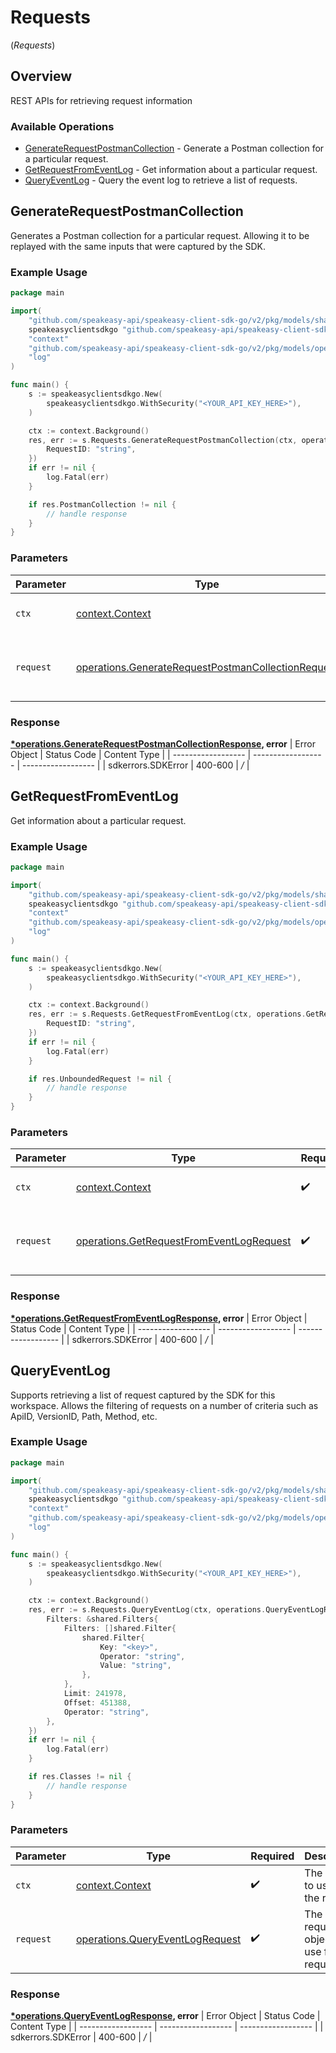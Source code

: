 # Requests
(*Requests*)

## Overview

REST APIs for retrieving request information

### Available Operations

* [GenerateRequestPostmanCollection](#generaterequestpostmancollection) - Generate a Postman collection for a particular request.
* [GetRequestFromEventLog](#getrequestfromeventlog) - Get information about a particular request.
* [QueryEventLog](#queryeventlog) - Query the event log to retrieve a list of requests.

## GenerateRequestPostmanCollection

Generates a Postman collection for a particular request. 
Allowing it to be replayed with the same inputs that were captured by the SDK.

### Example Usage

```go
package main

import(
	"github.com/speakeasy-api/speakeasy-client-sdk-go/v2/pkg/models/shared"
	speakeasyclientsdkgo "github.com/speakeasy-api/speakeasy-client-sdk-go/v2"
	"context"
	"github.com/speakeasy-api/speakeasy-client-sdk-go/v2/pkg/models/operations"
	"log"
)

func main() {
    s := speakeasyclientsdkgo.New(
        speakeasyclientsdkgo.WithSecurity("<YOUR_API_KEY_HERE>"),
    )

    ctx := context.Background()
    res, err := s.Requests.GenerateRequestPostmanCollection(ctx, operations.GenerateRequestPostmanCollectionRequest{
        RequestID: "string",
    })
    if err != nil {
        log.Fatal(err)
    }

    if res.PostmanCollection != nil {
        // handle response
    }
}
```

### Parameters

| Parameter                                                                                                                    | Type                                                                                                                         | Required                                                                                                                     | Description                                                                                                                  |
| ---------------------------------------------------------------------------------------------------------------------------- | ---------------------------------------------------------------------------------------------------------------------------- | ---------------------------------------------------------------------------------------------------------------------------- | ---------------------------------------------------------------------------------------------------------------------------- |
| `ctx`                                                                                                                        | [context.Context](https://pkg.go.dev/context#Context)                                                                        | :heavy_check_mark:                                                                                                           | The context to use for the request.                                                                                          |
| `request`                                                                                                                    | [operations.GenerateRequestPostmanCollectionRequest](../../pkg/models/operations/generaterequestpostmancollectionrequest.md) | :heavy_check_mark:                                                                                                           | The request object to use for the request.                                                                                   |


### Response

**[*operations.GenerateRequestPostmanCollectionResponse](../../pkg/models/operations/generaterequestpostmancollectionresponse.md), error**
| Error Object       | Status Code        | Content Type       |
| ------------------ | ------------------ | ------------------ |
| sdkerrors.SDKError | 400-600            | */*                |

## GetRequestFromEventLog

Get information about a particular request.

### Example Usage

```go
package main

import(
	"github.com/speakeasy-api/speakeasy-client-sdk-go/v2/pkg/models/shared"
	speakeasyclientsdkgo "github.com/speakeasy-api/speakeasy-client-sdk-go/v2"
	"context"
	"github.com/speakeasy-api/speakeasy-client-sdk-go/v2/pkg/models/operations"
	"log"
)

func main() {
    s := speakeasyclientsdkgo.New(
        speakeasyclientsdkgo.WithSecurity("<YOUR_API_KEY_HERE>"),
    )

    ctx := context.Background()
    res, err := s.Requests.GetRequestFromEventLog(ctx, operations.GetRequestFromEventLogRequest{
        RequestID: "string",
    })
    if err != nil {
        log.Fatal(err)
    }

    if res.UnboundedRequest != nil {
        // handle response
    }
}
```

### Parameters

| Parameter                                                                                                | Type                                                                                                     | Required                                                                                                 | Description                                                                                              |
| -------------------------------------------------------------------------------------------------------- | -------------------------------------------------------------------------------------------------------- | -------------------------------------------------------------------------------------------------------- | -------------------------------------------------------------------------------------------------------- |
| `ctx`                                                                                                    | [context.Context](https://pkg.go.dev/context#Context)                                                    | :heavy_check_mark:                                                                                       | The context to use for the request.                                                                      |
| `request`                                                                                                | [operations.GetRequestFromEventLogRequest](../../pkg/models/operations/getrequestfromeventlogrequest.md) | :heavy_check_mark:                                                                                       | The request object to use for the request.                                                               |


### Response

**[*operations.GetRequestFromEventLogResponse](../../pkg/models/operations/getrequestfromeventlogresponse.md), error**
| Error Object       | Status Code        | Content Type       |
| ------------------ | ------------------ | ------------------ |
| sdkerrors.SDKError | 400-600            | */*                |

## QueryEventLog

Supports retrieving a list of request captured by the SDK for this workspace.
Allows the filtering of requests on a number of criteria such as ApiID, VersionID, Path, Method, etc.

### Example Usage

```go
package main

import(
	"github.com/speakeasy-api/speakeasy-client-sdk-go/v2/pkg/models/shared"
	speakeasyclientsdkgo "github.com/speakeasy-api/speakeasy-client-sdk-go/v2"
	"context"
	"github.com/speakeasy-api/speakeasy-client-sdk-go/v2/pkg/models/operations"
	"log"
)

func main() {
    s := speakeasyclientsdkgo.New(
        speakeasyclientsdkgo.WithSecurity("<YOUR_API_KEY_HERE>"),
    )

    ctx := context.Background()
    res, err := s.Requests.QueryEventLog(ctx, operations.QueryEventLogRequest{
        Filters: &shared.Filters{
            Filters: []shared.Filter{
                shared.Filter{
                    Key: "<key>",
                    Operator: "string",
                    Value: "string",
                },
            },
            Limit: 241978,
            Offset: 451388,
            Operator: "string",
        },
    })
    if err != nil {
        log.Fatal(err)
    }

    if res.Classes != nil {
        // handle response
    }
}
```

### Parameters

| Parameter                                                                              | Type                                                                                   | Required                                                                               | Description                                                                            |
| -------------------------------------------------------------------------------------- | -------------------------------------------------------------------------------------- | -------------------------------------------------------------------------------------- | -------------------------------------------------------------------------------------- |
| `ctx`                                                                                  | [context.Context](https://pkg.go.dev/context#Context)                                  | :heavy_check_mark:                                                                     | The context to use for the request.                                                    |
| `request`                                                                              | [operations.QueryEventLogRequest](../../pkg/models/operations/queryeventlogrequest.md) | :heavy_check_mark:                                                                     | The request object to use for the request.                                             |


### Response

**[*operations.QueryEventLogResponse](../../pkg/models/operations/queryeventlogresponse.md), error**
| Error Object       | Status Code        | Content Type       |
| ------------------ | ------------------ | ------------------ |
| sdkerrors.SDKError | 400-600            | */*                |
